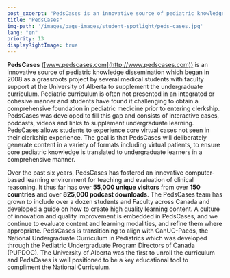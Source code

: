 ```yaml
---
post_excerpt: "PedsCases is an innovative source of pediatric knowledge dissemination which began in 2008 as a grassroots project by several medical students with faculty support at the University of Alberta."
title: "PedsCases"
img-path: '/images/page-images/student-spotlight/peds-cases.jpg'
lang: "en"
priority: 13
displayRightImage: true
---
```

**PedsCases** ([www.pedscases.com](http://www.pedscases.com)) is an innovative source of pediatric knowledge dissemination which began in 2008 as a grassroots project by several medical students with faculty support at the University of Alberta to supplement the undergraduate curriculum. Pediatric curriculum is often not presented in an integrated or cohesive manner and students have found it challenging to obtain a comprehensive foundation in pediatric medicine prior to entering clerkship. PedsCases was developed to fill this gap and consists of interactive cases, podcasts, videos and links to supplement undergraduate learning. PedsCases allows students to experience core virtual cases not seen in their clerkship experience. The goal is that PedsCases will deliberately generate content in a variety of formats including virtual patients, to ensure core pediatric knowledge is translated to undergraduate learners in a comprehensive manner.

Over the past six years, PedsCases has fostered an innovative computer-based learning environment for teaching and evaluation of clinical reasoning. It thus far has over **55,000 unique visitors** from over **150 countries** and over **825,000 podcast downloads**. The PedsCases team has grown to include over a dozen students and Faculty across Canada and developed a guide on how to create high quality learning content. A culture of innovation and quality improvement is embedded in PedsCases, and we continue to evaluate content and learning modalities, and refine them where appropriate. PedsCases is transitioning to align with CanUC-Paeds, the National Undergraduate Curriculum in Pediatrics which was developed through the Pediatric Undergraduate Program Directors of Canada (PUPDOC). The University of Alberta was the first to unroll the curriculum and PedsCases is well positioned to be a key educational tool to compliment the National Curriculum.